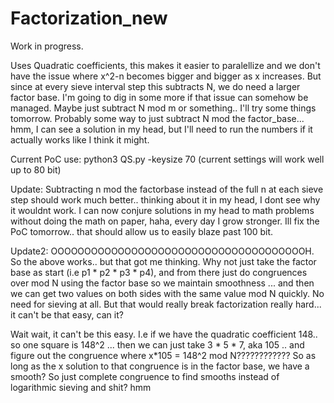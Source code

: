 # Factorization_new

Work in progress.

Uses Quadratic coefficients, this makes it easier to paralellize and we don't have the issue where x^2-n becomes bigger and bigger as x increases.
But since at every sieve interval step this subtracts N, we do need a larger factor base.
I'm going to dig in some more if that issue can somehow be managed. Maybe just subtract N mod m or something.. I'll try some things tomorrow. Probably some way to just subtract N mod the factor_base... hmm, I can see a solution in my head, but I'll need to run the numbers if it actually works like I think it might.

Current PoC use: python3 QS.py -keysize 70  (current settings will work well up to 80 bit)

Update: Subtracting n mod the factorbase instead of the full n at each sieve step should work much better.. thinking about it in my head, I dont see why it wouldnt work. I can now conjure solutions in my head to math problems without doing the math on paper, haha, every day I grow stronger. Ill fix the PoC tomorrow.. that should allow us to easily blaze past 100 bit.

Update2: OOOOOOOOOOOOOOOOOOOOOOOOOOOOOOOOOOOOOOH. So the above works.. but that got me thinking. Why not just take the factor base as start (i.e p1 * p2 * p3 * p4), and from there just do congruences over mod N using the factor base so we maintain smoothness ... and then we can get two values on both sides with the same value mod N quickly. No need for sieving at all. But that would really break factorization really hard... it can't be that easy, can it?

Wait wait, it can't be this easy. I.e if we have the quadratic coefficient 148.. so one square is 148^2 ... then we can just take 3 * 5 * 7, aka 105 .. and figure out the congruence where x*105 = 148^2 mod N???????????? 
So as long as the x solution to that congruence is in the factor base, we have a smooth? So just complete congruence to find smooths instead of logarithmic sieving and shit? hmm 
